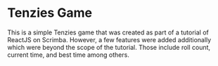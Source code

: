 # Tenzies Game

This is a simple Tenzies game that was created as part of a tutorial of ReactJS on Scrimba. However, a few features were added additionally which were beyond the scope of the tutorial. Those include roll count, current time, and best time among others.